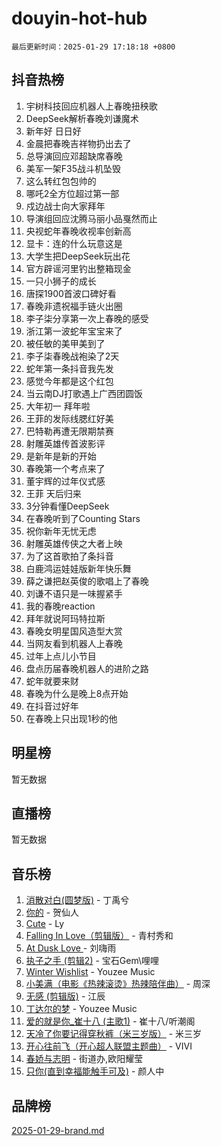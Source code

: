 # douyin-hot-hub

`最后更新时间：2025-01-29 17:18:18 +0800`

## 抖音热榜

1. 宇树科技回应机器人上春晚扭秧歌
1. DeepSeek解析春晚刘谦魔术
1. 新年好 日日好
1. 金晨把春晚吉祥物扔出去了
1. 总导演回应邓超缺席春晚
1. 美军一架F35战斗机坠毁
1. 这么转红包包帅的
1. 哪吒2全方位超过第一部
1. 戍边战士向大家拜年
1. 导演组回应沈腾马丽小品戛然而止
1. 央视蛇年春晚收视率创新高
1. 显卡：连的什么玩意这是
1. 大学生把DeepSeek玩出花
1. 官方辟谣河里钓出整箱现金
1. 一只小狮子的成长
1. 唐探1900首波口碑好看
1. 春晚非遗祝福手链火出圈
1. 李子柒分享第一次上春晚的感受
1. 浙江第一波蛇年宝宝来了
1. 被任敏的美甲美到了
1. 李子柒春晚战袍染了2天
1. 蛇年第一条抖音我先发
1. 感觉今年都是这个红包
1. 当云南DJ打歌遇上广西团圆饭
1. 大年初一 拜年啦
1. 王菲的发际线腮红好美
1. 巴特勒再遭无限期禁赛
1. 射雕英雄传首波影评
1. 是新年是新的开始
1. 春晚第一个考点来了
1. 董宇辉的过年仪式感
1. 王菲 天后归来
1. 3分钟看懂DeepSeek
1. 在春晚听到了Counting Stars
1. 祝你新年无忧无虑
1. 射雕英雄传侠之大者上映
1. 为了这首歌拍了条抖音
1. 白鹿鸿运娃娃版新年快乐舞
1. 薛之谦把赵英俊的歌唱上了春晚
1. 刘谦不语只是一味握紧手
1. 我的春晚reaction
1. 拜年就说阿玛特拉斯
1. 春晚女明星国风造型大赏
1. 当网友看到机器人上春晚
1. 过年上点儿小节目
1. 盘点历届春晚机器人的进阶之路
1. 蛇年就要来财
1. 春晚为什么是晚上8点开始
1. 在抖音过好年
1. 在春晚上只出现1秒的他

## 明星榜

暂无数据

## 直播榜

暂无数据

## 音乐榜

1. [消散对白(圆梦版)](https://sf5-hl-cdn-tos.douyinstatic.com/obj/tos-cn-ve-2774/og4jB5I5IizzoZVAAAzWgBMAsMDWoArfwBOiFs) - 丁禹兮
1. [你的](https://sf5-hl-cdn-tos.douyinstatic.com/obj/tos-cn-ve-2774/oYuIeKf42jB7sEV6B2upMdpYAgfrQWj0FeRegh) - 贺仙人
1. [Cute](https://sf5-hl-cdn-tos.douyinstatic.com/obj/tos-cn-ve-2774/o4IbIzHWKAAB4wsS5qMBRiiAlEBGTpQRNfFvuo) - Ly
1. [Falling In Love（剪辑版）](https://sf5-hl-cdn-tos.douyinstatic.com/obj/tos-cn-ve-2774/o8ajpA8zzgBPahbBIO8AcKGBLJezFCRd1wfP9f) - 青村秀和
1. [ At Dusk  Love ](https://sf5-hl-cdn-tos.douyinstatic.com/obj/tos-cn-ve-2774/o8CrpCf5CaYgI4ZrtQgMQAFEfuGqNnRSDQAPBc) - 刘嗨雨
1. [执子之手 (剪辑2)](https://sf6-cdn-tos.douyinstatic.com/obj/tos-cn-ve-2774/oUoZLQjCc31XzqsBnBQUNgeKtYPBcgbFDwtfcu) - 宝石Gem\哩哩
1. [Winter Wishlist](https://sf5-hl-cdn-tos.douyinstatic.com/obj/tos-cn-ve-2774/oIIgUOeamCFCVAzxN6MFRLIBlLGpUqQxeeHrLE) - Youzee Music
1. [小美满（电影《热辣滚烫》热辣陪伴曲）](https://sf5-hl-cdn-tos.douyinstatic.com/obj/tos-cn-ve-2774/o0GAn2lSgfZIDUgtevCGDQYnFg4CwnrBaxbTZL) - 周深
1. [无感 (剪辑版)](https://sf5-hl-cdn-tos.douyinstatic.com/obj/tos-cn-ve-2774/o0eIsUzJBDlQaQFC5OFlgbMEZC1TFYBftOBn6p) - 江辰
1. [丁达尔的梦](https://sf5-hl-cdn-tos.douyinstatic.com/obj/tos-cn-ve-2774/oMU3WirUZBVQkAC9ccG5P2IQirziZM2RTInUY) - Youzee Music
1. [爱的就是你_崔十八 (主歌1)](https://sf5-hl-cdn-tos.douyinstatic.com/obj/tos-cn-ve-2774/oI5BO5DhFZ6UTcNCnZaOCBLtZ7WIMQGfgnXf5E) - 崔十八/听潮阁
1. [天冷了你要记得穿秋裤（米三岁版）](https://sf5-hl-cdn-tos.douyinstatic.com/obj/tos-cn-ve-2774/oQlIwVIDWiZ6BQilAorS7MA0AgCkQDvcZAdm1) - 米三岁
1. [开心往前飞（开心超人联盟主题曲）](https://sf5-hl-cdn-tos.douyinstatic.com/obj/tos-cn-ve-2774/9d8fb7c82cf1421fb93a9fe925275e0a) - VIVI
1. [春娇与志明](https://sf5-hl-cdn-tos.douyinstatic.com/obj/tos-cn-ve-2774/e530d8fceb7044b39707d7f9ff54add1) - 街道办,欧阳耀莹
1. [只你(直到幸福能触手可及)](https://sf5-hl-cdn-tos.douyinstatic.com/obj/tos-cn-ve-2774/o0lBkRDzFTeaVSUz3ZZSCBVtZ5DIMQGfgmEAuE) - 颜人中

## 品牌榜

[2025-01-29-brand.md](2025-01-29-brand.md)
